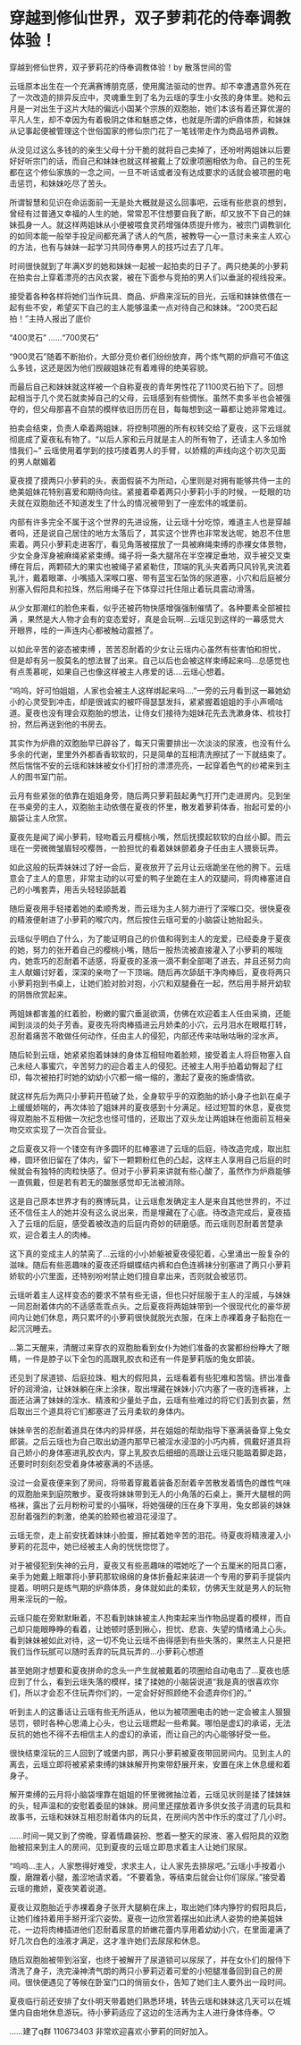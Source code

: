 # 穿越到修仙世界，双子萝莉花的侍奉调教体验！

穿越到修仙世界，双子萝莉花的侍奉调教体验！by 散落世间的雪

云瑶原本出生在一个充满赛博朋克感，使用魔法驱动的世界。却不幸遭遇意外死在了一次改造的排异反应中，灵魂重生到了名为云瑶的孪生小女孩的身体里。她和云月是一对出生于这片大陆的偏远小国某个宗族的双胞胎，她们本该有着还算优渥的平凡人生，却不幸因为有着极阴之体和魅惑之体，也就是所谓的炉鼎体质，和妹妹从记事起便被管理这个世俗国家的修仙宗门花了一笔钱带走作为商品培养调教。

从没见过这么多钱的的亲生父母十分干脆的就将自己卖掉了，还吩咐两姐妹以后要好好听宗门的话，而自己和妹妹也就这样被戴上了奴隶项圈相依为命。自己的生死都在这个修仙家族的一念之间，一旦不听话或者没有达成要求的话就会被项圈的电击惩罚，和妹妹吃尽了苦头。

所谓智慧和见识在命运面前一无是处大概就是这么回事吧，云瑶有些悲哀的想到，曾经有过普通又幸福的人生的她，常常忍不住想要自我了断，却又放不下自己的妹妹孤身一人。就这样两姐妹从小便被喂食灵药增强体质提升修为，被宗门调教驯化的如同本能一般举手投足间都充满了诱人的气质，被教导一心一意讨未来主人欢心的方法，也有与妹妹一起学习共同侍奉男人的技巧过去了几年。

时间很快就到了年满X岁的她和妹妹一起被一起拍卖的日子了。两只绝美的小萝莉在拍卖台上穿着漂亮的古风衣裳，被在下面参与竞拍的男人们以垂涎的视线投来。

接受着各种各样将她们当作玩具、商品、炉鼎来淫玩的目光，云瑶和妹妹依偎在一起有些不安，希望买下自己的主人能够温柔一点对待自己和妹妹。“200灵石起拍！”主持人报出了底价

“400灵石”
……“700灵石”

“900灵石”随着不断抬价，大部分竞价者们纷纷放弃，两个炼气期的炉鼎可不值这么多钱，这还是因为他们觊觎姐妹花有着难得的绝美容貌。

而最后自己和妹妹就这样被一个自称夏夜的青年男性花了1100灵石拍下了。回想起相当于几个灵石就卖掉自己的父母，云瑶感到有些惆怅。虽然不卖多半也会被强夺的，但父母那喜不自禁的模样依旧历历在目，每每想到这一幕都让她非常难过。

拍卖会结束，负责人牵着两姐妹，将控制项圈的所有权转交给了夏夜，这下云瑶就彻底成了夏夜私有物了。“以后人家和云月就是主人的所有物了，还请主人多加怜惜我们~” 云瑶使用着学到的技巧搂着男人的手臂，以娇糯的声线向这个初次见面的男人献媚着

夏夜摸了摸两只小萝莉的头，表面假装不为所动，心里则是对拥有能够共侍一主的绝美姐妹花特别喜爱和期待向往。紧接着牵着两只小萝莉小手的时候，一眨眼的功夫就在双胞胎还不知道发生了什么的情况被带到了一座宏伟的城堡前。

内部有许多完全不属于这个世界的先进设施，让云瑶十分吃惊，难道主人也是穿越者吗，还是说自己居住的地方太落后了，其实这个世界也非常发达呢，她忍不住思索着。两只小萝莉走进客厅，看见角落被摆放了一具被麻绳束缚的赤裸女体景物，少女全身浑身被麻绳紧紧束缚。绳子将一条大腿吊在半空裸足垂地，双手被交叉束缚在背后，两颗硕大的果实也被绳子紧紧勒住，顶端的乳头夹着两只风铃乳夹流着乳汁，戴着眼罩、小嘴插入深喉口塞、带有蓝宝石坠饰的尿道塞，小穴和后庭被分别塞入假阳具和拉珠，然后用绳子在下体穿过托住阻止着玩具震动滑落。

从少女那潮红的脸色来看，似乎还被药物快感增强强制催情了。各种要素全部被拉满 ，果然是大人物才会有的变态爱好，真是会玩啊…云瑶见到这样的一幕感觉大开眼界，哇的一声连内心都被触动震撼了。

以如此辛苦的姿态被束缚 ，苦苦忍耐着的少女让云瑶内心虽然有些害怕和担忧，但是却有另一股莫名的想法冒了出来。自己以后也会被这样束缚起来吗…总感觉也有点羡慕呢，如果自己也像这样被主人疼爱的话….云瑶心想着。

“呜呜，好可怕姐姐，人家也会被主人这样绑起来吗….”一旁的云月看到这一幕她幼小的心灵受到冲击，却是很诚实的被吓得瑟瑟发抖，紧紧握着姐姐的手小声嘀咕道。夏夜也没有理会双胞胎的想法，让侍女们接待为姐妹花先去洗漱身体、梳妆打扮，然后再送到他的书房去。

其实作为炉鼎的双胞胎早已辟谷了，每天只需要排出一次淡淡的尿液，也没有什么多余的代谢，里里外外都香香软软的，只是简单的互相清洗擦拭了一下就结束了。然后惴惴不安的云瑶和妹妹被女仆们打扮的漂漂亮亮，一起穿着色气的纱裙来到主人的图书室门前。

云月有些紧张的依靠在姐姐身旁，随后两只萝莉鼓起勇气打开门走进房内。见到坐在书桌旁的主人，双胞胎主动依偎在夏夜的怀里，散发着萝莉体香，抬起可爱的小脑袋让主人欣赏。

夏夜先是闻了闻小萝莉，轻吻着云月樱桃小嘴，然后抚摸起软软的白丝小脚。而云瑶在一旁微微皱眉轻咬樱唇，一脸担忧的看着妹妹颤着身子任由主人猥亵玩弄。

如此这般的玩弄妹妹过了好一会后，夏夜放开了云月让云瑶跪坐在他的胯下。云瑶意会了主人的意思，非常主动的以可爱的鸭子坐跪在主人的双腿间，将肉棒塞进自己的小嘴套弄，用舌头轻轻舔舐着

随后夏夜用手轻搂着她的柔顺秀发，而云瑶为主人努力进行了深喉口交。很快夏夜的精液便射进了小萝莉的喉穴内，然后按住云瑶可爱的小脑袋让她抬起头。

云瑶似乎明白了什么，为了能证明自己的价值和得到主人的宠爱，已经委身于夏夜的她，努力的张开着自己的樱桃小嘴，随后一股热流被直接灌入了小萝莉的喉咙内，她乖巧的忍耐着不适感，将夏夜的圣液一滴不剩全部喝了进去，并且还努力向主人献媚讨好着，深深的亲吻了一下顶端。随后再次舔舐干净肉棒后，夏夜将两只小萝莉抱到书桌上，让她们脸对脸对抱，小穴和双腿叠在一起，然后用手掰开幼软的阴唇欣赏起来。

两姐妹都害羞的红着脸，粉嫩的蜜穴垂涎欲滴，仿佛在欢迎着主人任由采摘，还能闻到淡淡的处子芳香。夏夜先将肉棒插进云月娇柔的小穴，云月泪水在眼眶打转，忍耐着痛苦不敢做任何动作，任由主人的侵犯，内部还传来咕啾咕啾的淫水声。

随后轮到云瑶，她紧紧抱着妹妹的身体互相轻吻着脸颊，接受着主人将巨物塞入自己未经人事蜜穴，辛苦努力的迎合着主人的侵犯。还被主人用手拍着幼臀起了红印，每次被拍打时她的幼幼小穴都一缩一缩的，激起了夏夜的施虐情欲。

就这样先后为两只小萝莉开苞破了处，全身软乎乎的双胞胎的娇小身子也趴在桌子上缓缓娇喘的，再次体验了姐妹丼的夏夜感到十分满足。经过短暂的休息，夏夜觉得双胞胎不互相做一次纪念也怪可惜的，还取出了双头龙让两姐妹在他面前互相亲吻交欢实现了一次百合营业。

之后夏夜又将一个镂空有许多圆环的肛棒塞进了云瑶的后庭，待改造完成，取出肛棒，圆环依旧留在了体内，留下一颗颗粉红色的凸起，这样主人享用自己后庭的时候就会有独特的肉粒快感了。但对于小萝莉来讲就有些心酸了，虽然作为炉鼎能够一直佩戴，但是若有若无的酸胀感觉却无法被消除。

这是自己原本世界才有的赛博玩具，让云瑶愈发确定主人是来自其他世界的，不过还不信任主人的她并没有这么说出来，而是埋藏在了心底。待改造完成后，夏夜插入了云瑶的后庭，感受着被改造的后庭内奇妙的研磨感。而云瑶则忍耐着苦楚承欢，迎合着主人的肉棒。

这下真的变成主人的禁脔了…云瑶的小小娇躯被夏夜侵犯着，心里涌出一股复杂的滋味。随后有些恶趣味的夏夜还将蝴蝶结内裤和白色连裤袜分别塞进了两只小萝莉娇软的小穴里面，还特别吩咐禁止她们擅自拿出来，否则就会被惩罚。

云瑶听着主人这样变态的要求不禁有些无语，但也只好屈服于主人的淫威，与妹妹一同忍耐着体内的不适感乖乖点头。之后夏夜将两姐妹带到一个很现代化的豪华房间内让她们休息，两只累坏的小萝莉很快就脱光衣服，在床上赤裸着身子黏抱在一起沉沉睡去。

…第二天醒来，清醒过来穿衣的双胞胎看到女仆为她们准备的衣裳都纷纷睁大了眼睛，一件是脖子以下全包的高跟乳胶衣和还有一件是萝莉版的兔女郎装。

还见到了尿道锁、后庭拉珠、粗大的假阳具，云瑶看着有些犯难和苦恼。挤出准备好的润滑油，让妹妹躺在床上涂抹，取出埋藏在妹妹小穴内塞了一夜的连裤袜，上面还沾满了妹妹的淫水、精液和少量处子血，云瑶有些难过的将它们丢到衣篓，然后取出三个道具将它们都塞进了云月柔软的身体内。

妹妹辛苦的忍耐着道具在体内的异样感，并在姐姐的帮助指导下塞满装备穿上兔女郎装。之后云瑶也为自己取出幼道内那早已被淫水浸湿的小巧内裤，佩戴好道具将自己娇小的身体塞进乳胶衣内，穿上乳胶衣后细细的高跟让云瑶只能踮着脚走路，还要时时刻刻忍受着身体被塞满的不适感。

没过一会夏夜便来到了房间，将带着穿戴着装备忍耐着辛苦散发着情色的雌性气味的双胞胎来到庭院散步。夏夜将妹妹带到无人的小角落的石桌上，撕开大腿根的网格袜，露出了云月粉粉可爱的小猫咪，将她强硬的压在身下享用，兔女郎装的妹妹忍耐着强烈的刺激，绝美的脸颊也被泪花浸湿了。

云瑶无奈，走上前安抚着妹妹小脸蛋，擦拭着她辛苦的泪花。待夏夜将精液灌入小萝莉的花蕊中，她已经被主人肏的恍恍惚惚了。

对于被侵犯到失神的云月，夏夜又有些恶趣味的喂她吃了一个五厘米的阳具口塞，亲手为她戴上眼罩将小萝莉那软绵绵的身体折叠起来装进一个专用的萝莉手提袋内提着。明明只是练气期的炉鼎体质，身体就如此的柔软，仿佛天生就是男人的玩物用来淫玩的一般。

云瑶只能在旁默默瞅着，不忍看到妹妹被主人拘束起来当作物品提着的模样，而自己却只能眼睁睁的看着，让她顿时感到揪心，担忧、悲哀、失望的情绪涌上心头。看到妹妹被如此对待，这一切不免让云瑶不由得感到有些失落的，果然主人只是把我们当作玩腻可以随时丢弃的玩具玩弄的…小萝莉心想道

甚至她刚才想要和夏夜拼命的念头一产生就被戴着的项圈给自动电击了…夏夜也感应到了什么，看到云瑶失落的模样，揉了揉她的小脑袋说道“我是真的很喜欢你们，所以才会忍不住玩弄你们的，一定会好好照顾绝不会遗弃你们的。”

听到主人的这番话让云瑶有些无所适从，他以为被项圈电击的她一定会被主人狠狠惩罚，顿时各种心思涌上心头，也让云瑶燃起一些希冀。哪怕是虚幻的承诺，无法反抗的她也不得不去相信主人的虚幻的承诺，而让自己的内心能够好受一些。

很快结束淫玩的三人回到了城堡内部，两只小萝莉被夏夜带回房间内。见到主人的离去，云瑶立即将被紧紧束缚的妹妹解开拘束带舒展开来，安置在床上休息缓和着身子。

解开束缚的云月将小脑袋埋靠在姐姐的怀里微微抽泣着，云瑶见状则是揉了揉妹妹的头，轻声温和的安慰着委屈的妹妹。房间里还摆放着许多供女孩子消遣的玩具和故事书，云瑶和妹妹互相忍耐着体内的玩具，在房间内苦中作乐的度过了几小时。

……时间一晃又到了傍晚，穿着情趣装扮、憋着一整天的尿液、塞入假阳具的双胞胎被招来到主人的房间，见到夏夜的云瑶立即恳求着主人让她们尿尿。

“呜呜…主人，人家憋得好难受，求求主人，让人家先去排尿吧。”云瑶小手按着小腹，磨蹭着小腿，羞涩地请求着。“不要着急，等结束后就会让你们尿尿。”接受着云瑶的撒娇，夏夜笑着说道。

夏夜让双胞胎近乎赤裸着身子张开大腿躺在床上，取出她们体内狰狞的假阳具后，让她们维持着用手掰开淫穴姿势。夏夜一边欣赏着摆出如此诱人姿势的绝美姐妹花，一边将肉棒插进他们忍耐着尿意的娇嫩花蕾内享用着幼幼小穴，在里面灌满了好几次白色的浊液才满足，这才准许她们去尿尿和休息。

随后双胞胎被带到浴室，也终于被解开了尿道锁可以尿尿了，并在女仆们的服侍下清洗了身子，洗完澡神清气朗的两只小萝莉迈着可爱的小短腿准备回到自己的房间。很快便遇见了等候在卧室门口的俏丽女仆，告知了她们主人要外出一段时间。

夏夜临行前还安排了女仆明天带着她们熟悉环境，转告云瑶和妹妹这几天可以在城堡内自由地休息游玩。待小萝莉适应了这边的生活再为主人进行身体侍奉。♡

……建了q群 110673403 非常欢迎喜欢小萝莉的同好加入。

